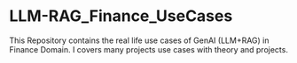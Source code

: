 # LLM-RAG_Finance_UseCases
This Repository contains the real life use cases of GenAI (LLM+RAG) in Finance Domain. I covers many projects use cases with theory and projects.
